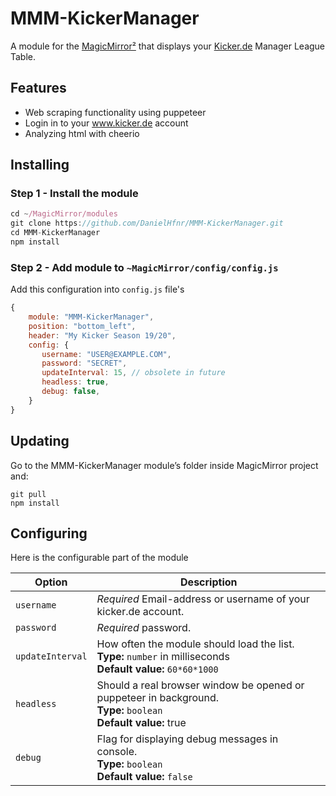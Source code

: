 # MMM-KickerManager

A module for the [MagicMirror²](https://github.com/MichMich/MagicMirror/) that displays your [Kicker.de](https://www.kicker.de) Manager League Table.

## Features
 * Web scraping functionality using puppeteer
 * Login in to your www.kicker.de account
 * Analyzing html with cheerio

## Installing

### Step 1 - Install the module
```javascript
cd ~/MagicMirror/modules
git clone https://github.com/DanielHfnr/MMM-KickerManager.git
cd MMM-KickerManager
npm install
```

### Step 2 - Add module to `~MagicMirror/config/config.js`
Add this configuration into `config.js` file's
```javascript
{
    module: "MMM-KickerManager",
    position: "bottom_left",
    header: "My Kicker Season 19/20",
    config: {
       username: "USER@EXAMPLE.COM",
       password: "SECRET",
       updateInterval: 15, // obsolete in future
       headless: true,
       debug: false,
    }
}
```
## Updating
Go to the MMM-KickerManager module’s folder inside MagicMirror project and:
```
git pull
npm install
```
## Configuring
Here is the configurable part of the module

| Option               | Description
|--------------------- |-----------
| `username`           | *Required* Email-address or username of your kicker.de account.
| `password`           | *Required* password.
| `updateInterval`     | How often the module should load the list.<br>**Type:** `number` in milliseconds<br> **Default value:** `60*60*1000`
| `headless`           | Should a real browser window be opened or puppeteer in background. <br>**Type:** `boolean` <br> **Default value:** true
| `debug`              | Flag for displaying debug messages in console. <br>**Type:** `boolean` <br> **Default value:** `false`

